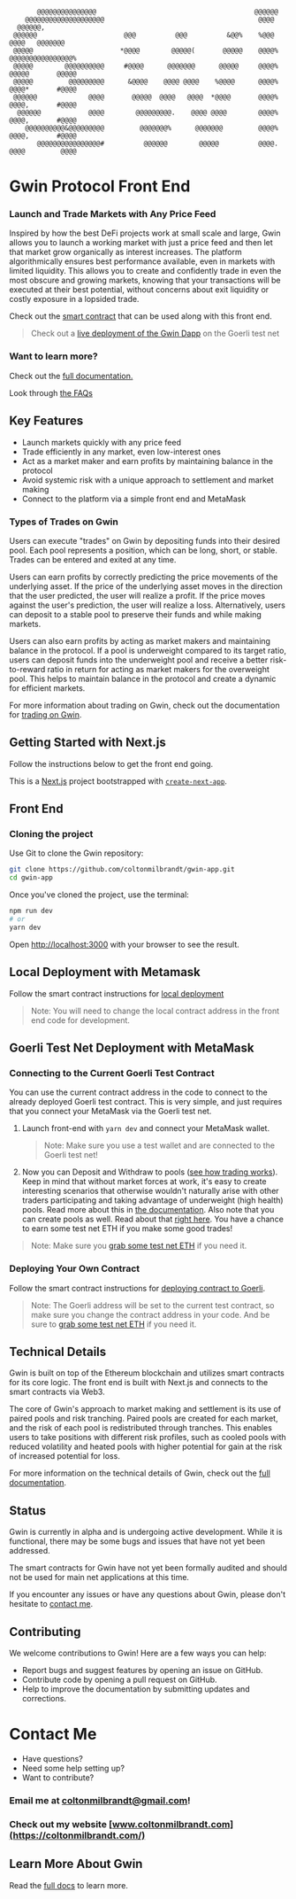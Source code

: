            @@@@@@@@@@@@@@@                                        @@@@@@
        @@@@@@@@@@@@@@@@@@@@                                       @@@@
      @@@@@@,
     @@@@@@                      @@@          @@@          &@@%    %@@@      @@@@   @@@@@@@
     @@@@@                      *@@@@        @@@@@(       @@@@@    @@@@%     @@@@@@@@@@@@@@@@%
     @@@@@        @@@@@@@@@@     #@@@@      @@@@@@@      @@@@@     @@@@%     @@@@@       @@@@@
     @@@@@         @@@@@@@@@      &@@@@    @@@@ @@@@    %@@@@      @@@@%     @@@@*       #@@@@
     @@@@@@             @@@@       @@@@@  @@@@   @@@@  *@@@@       @@@@%     @@@@,       #@@@@
      @@@@@@            @@@@        @@@@@@@@@.    @@@@ @@@@        @@@@%     @@@@,       #@@@@
        @@@@@@@@@@&@@@@@@@@@         @@@@@@@%      @@@@@@@         @@@@%     @@@@,       #@@@@
           @@@@@@@@@@@@@@@@#          @@@@@@        @@@@@          @@@@.     @@@@         @@@@

# Gwin Protocol Front End

### Launch and Trade Markets with Any Price Feed

Inspired by how the best DeFi projects work at small scale and large, Gwin allows you to launch a working market with just a price feed and then let that market grow organically as interest increases. The platform algorithmically ensures best performance available, even in markets with limited liquidity. This allows you to create and confidently trade in even the most obscure and growing markets, knowing that your transactions will be executed at their best potential, without concerns about exit liquidity or costly exposure in a lopsided trade.

Check out the [smart contract](https://github.com/coltonmilbrandt/gwin-app) that can be used along with this front end.

> Check out a [live deployment of the Gwin Dapp](https://gwin-app.vercel.app/) on the Goerli test net

### Want to learn more?

Check out the [full documentation.](https://coltonmilbrandt.gitbook.io/gwin/)

Look through [the FAQs](https://coltonmilbrandt.gitbook.io/gwin/faqs)

## Key Features

-   Launch markets quickly with any price feed
-   Trade efficiently in any market, even low-interest ones
-   Act as a market maker and earn profits by maintaining balance in the protocol
-   Avoid systemic risk with a unique approach to settlement and market making
-   Connect to the platform via a simple front end and MetaMask

### Types of Trades on Gwin

Users can execute "trades" on Gwin by depositing funds into their desired pool. Each pool represents a position, which can be long, short, or stable. Trades can be entered and exited at any time.

Users can earn profits by correctly predicting the price movements of the underlying asset. If the price of the underlying asset moves in the direction that the user predicted, the user will realize a profit. If the price moves against the user's prediction, the user will realize a loss. Alternatively, users can deposit to a stable pool to preserve their funds and while making markets.

Users can also earn profits by acting as market makers and maintaining balance in the protocol. If a pool is underweight compared to its target ratio, users can deposit funds into the underweight pool and receive a better risk-to-reward ratio in return for acting as market makers for the overweight pool. This helps to maintain balance in the protocol and create a dynamic for efficient markets.

For more information about trading on Gwin, check out the documentation for [trading on Gwin](https://coltonmilbrandt.gitbook.io/gwin/features/trade).

## Getting Started with Next.js

Follow the instructions below to get the front end going.

This is a [Next.js](https://nextjs.org/) project bootstrapped with [`create-next-app`](https://github.com/vercel/next.js/tree/canary/packages/create-next-app).

## Front End

### Cloning the project

Use Git to clone the Gwin repository:

```bash
git clone https://github.com/coltonmilbrandt/gwin-app.git
cd gwin-app
```

Once you've cloned the project, use the terminal:

```bash
npm run dev
# or
yarn dev
```

Open [http://localhost:3000](http://localhost:3000) with your browser to see the result.

## Local Deployment with Metamask

Follow the smart contract instructions for [local deployment](https://github.com/coltonmilbrandt/gwin-protocol#local-pool-deployment-with-front-end-and-metamask)

> Note: You will need to change the local contract address in the front end code for development.

## Goerli Test Net Deployment with MetaMask

### Connecting to the Current Goerli Test Contract

You can use the current contract address in the code to connect to the already deployed Goerli test contract. This is very simple, and just requires that you connect your MetaMask via the Goerli test net.

1. Launch front-end with `yarn dev` and connect your MetaMask wallet.

    > Note: Make sure you use a test wallet and are connected to the Goerli test net!

2. Now you can Deposit and Withdraw to pools ([see how trading works](https://coltonmilbrandt.gitbook.io/gwin/features/trade)). Keep in mind that without market forces at work, it's easy to create interesting scenarios that otherwise wouldn't naturally arise with other traders participating and taking advantage of underweight (high health) pools. Read more about this in [the documentation](https://coltonmilbrandt.gitbook.io/gwin/technical-details/how-pools-are-settled). Also note that you can create pools as well. Read about that [right here](https://coltonmilbrandt.gitbook.io/gwin/technical-details/creating-a-new-market). You have a chance to earn some test net ETH if you make some good trades!

> Note: Make sure you [grab some test net ETH](https://goerlifaucet.com/) if you need it.

### Deploying Your Own Contract

Follow the smart contract instructions for [deploying contract to Goerli](https://github.com/coltonmilbrandt/gwin-protocol#running-scripts-and-deployment-on-goerli-test-net).

> Note: The Goerli address will be set to the current test contract, so make sure you change the contract address in your code. And be sure to [grab some test net ETH](https://goerlifaucet.com/) if you need it.

## Technical Details

Gwin is built on top of the Ethereum blockchain and utilizes smart contracts for its core logic. The front end is built with Next.js and connects to the smart contracts via Web3.

The core of Gwin's approach to market making and settlement is its use of paired pools and risk tranching. Paired pools are created for each market, and the risk of each pool is redistributed through tranches. This enables users to take positions with different risk profiles, such as cooled pools with reduced volatility and heated pools with higher potential for gain at the risk of increased potential for loss.

For more information on the technical details of Gwin, check out the [full documentation](https://coltonmilbrandt.gitbook.io/gwin/technical-details/).

## Status

Gwin is currently in alpha and is undergoing active development. While it is functional, there may be some bugs and issues that have not yet been addressed.

The smart contracts for Gwin have not yet been formally audited and should not be used for main net applications at this time.

If you encounter any issues or have any questions about Gwin, please don't hesitate to [contact me](#contact-me).

## Contributing

We welcome contributions to Gwin! Here are a few ways you can help:

-   Report bugs and suggest features by opening an issue on GitHub.
-   Contribute code by opening a pull request on GitHub.
-   Help to improve the documentation by submitting updates and corrections.

# Contact Me

-   Have questions?
-   Need some help setting up?
-   Want to contribute?

### Email me at coltonmilbrandt@gmail.com!

### Check out my website [www.coltonmilbrandt.com](https://coltonmilbrandt.com/)

## Learn More About Gwin

Read the [full docs](https://coltonmilbrandt.gitbook.io/gwin/) to learn more.
